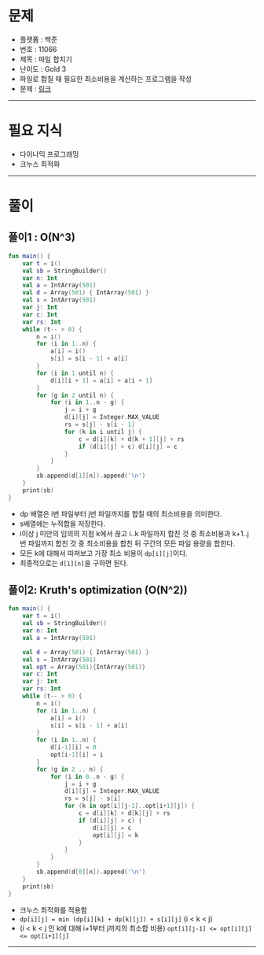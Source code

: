 # 문제
- 플랫폼 : 백준
- 번호 : 11066
- 제목 : 파일 합치기
- 난이도 : Gold 3
- 파일로 합칠 때 필요한 최소비용을 계산하는 프로그램을 작성
- 문제 : <a href="https://www.acmicpc.net/problem/11066" target="_blank">링크</a>

---

# 필요 지식
- 다이나믹 프로그래밍
- 크누스 최적화

---

# 풀이
## 풀이1 : O(N^3)
```kotlin
fun main() {
    var t = i()
    val sb = StringBuilder()
    var n: Int
    val a = IntArray(501)
    val d = Array(501) { IntArray(501) }
    val s = IntArray(501)
    var j: Int
    var c: Int
    var rs: Int
    while (t-- > 0) {
        n = i()
        for (i in 1..n) {
            a[i] = i()
            s[i] = s[i - 1] + a[i]
        }
        for (i in 1 until n) {
            d[i][i + 1] = a[i] + a[i + 1]
        }
        for (g in 2 until n) {
            for (i in 1..n - g) {
                j = i + g
                d[i][j] = Integer.MAX_VALUE
                rs = s[j] - s[i - 1]
                for (k in i until j) {
                    c = d[i][k] + d[k + 1][j] + rs
                    if (d[i][j] > c) d[i][j] = c
                }
            }
        }
        sb.append(d[1][n]).append('\n')
    }
    print(sb)
}
```
- dp 배열은 i번 파일부터 j번 파일까지를 합칠 때의 최소비용을 의미한다.
- s배열에는 누적합을 저장한다.
- i이상 j 미만의 임의의 지점 k에서 끊고 i..k 파일까지 합친 것 중 최소비용과 k+1..j 번 파일까지 합친 것 중 최소비용을 합친 뒤 구간의 모든 파일 용량을 합한다.
- 모든 k에 대해서 따져보고 가장 최소 비용이 `dp[i][j]`이다.
- 최종적으로는 `d[1][n]`을 구하면 된다.

## 풀이2: Kruth's optimization (O(N^2))
```kotlin
fun main() {
    var t = i()
    val sb = StringBuilder()
    var n: Int
    val a = IntArray(501)

    val d = Array(501) { IntArray(501) }
    val s = IntArray(501)
    val opt = Array(501){IntArray(501)}
    var c: Int
    var j: Int
    var rs: Int
    while (t-- > 0) {
        n = i()
        for (i in 1..n) {
            a[i] = i()
            s[i] = s[i - 1] + a[i]
        }
        for (i in 1..n) {
            d[i-1][i] = 0
            opt[i-1][i] = i
        }
        for (g in 2 .. n) {
            for (i in 0..n - g) {
                j = i + g
                d[i][j] = Integer.MAX_VALUE
                rs = s[j] - s[i]
                for (k in opt[i][j-1]..opt[i+1][j]) {
                    c = d[i][k] + d[k][j] + rs
                    if (d[i][j] > c) {
                        d[i][j] = c
                        opt[i][j] = k
                    }
                }
            }
        }
        sb.append(d[0][n]).append('\n')
    }
    print(sb)
}
```
- 크누스 최적화를 적용함
- `dp[i][j] = min (dp[i][k] + dp[k][j]) + s[i][j]` (i < k < j)
- (i < k < j 인 k에 대해 i+1부터 j까지의 최소합 비용)
  `opt[i][j-1] <= opt[i][j] <= opt[i+1][j]`
---
